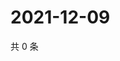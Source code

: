 # 2021-12-09

共 0 条

<!-- BEGIN WEIBO -->
<!-- 最后更新时间 Thu Dec 09 2021 09:50:22 GMT+0800 (China Standard Time) -->

<!-- END WEIBO -->
